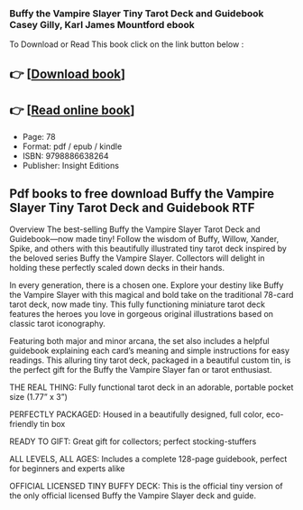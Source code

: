 ### Buffy the Vampire Slayer Tiny Tarot Deck and Guidebook Casey Gilly, Karl James Mountford ebook

To Download or Read This book click on the link button below :

## 👉  [**[Download book](http://get-pdfs.com/download.php?group=book&from=github.com&id=721402&lnk=1081 "Download book")**]

## 👉  [**[Read online book](http://get-pdfs.com/download.php?group=book&from=github.com&id=721402&lnk=1081 "Read online book")**]


* Page: 78
* Format: pdf / epub / kindle
* ISBN: 9798886638264
* Publisher: Insight Editions



## Pdf books to free download Buffy the Vampire Slayer Tiny Tarot Deck and Guidebook RTF


Overview
The best-selling Buffy the Vampire Slayer Tarot Deck and Guidebook—now made tiny! Follow the wisdom of Buffy, Willow, Xander, Spike, and others with this beautifully illustrated tiny tarot deck inspired by the beloved series Buffy the Vampire Slayer. Collectors will delight in holding these perfectly scaled down decks in their hands.
 
 In every generation, there is a chosen one. Explore your destiny like Buffy the Vampire Slayer with this magical and bold take on the traditional 78-card tarot deck, now made tiny. This fully functioning miniature tarot deck features the heroes you love in gorgeous original illustrations based on classic tarot iconography.
 
 Featuring both major and minor arcana, the set also includes a helpful guidebook explaining each card’s meaning and simple instructions for easy readings. This alluring tiny tarot deck, packaged in a beautiful custom tin, is the perfect gift for the Buffy the Vampire Slayer fan or tarot enthusiast.
 
 THE REAL THING: Fully functional tarot deck in an adorable, portable pocket size (1.77” x 3”)
 
 PERFECTLY PACKAGED: Housed in a beautifully designed, full color, eco-friendly tin box
 
 READY TO GIFT: Great gift for collectors; perfect stocking-stuffers
 
 ALL LEVELS, ALL AGES: Includes a complete 128-page guidebook, perfect for beginners and experts alike
 
 OFFICIAL LICENSED TINY BUFFY DECK: This is the official tiny version of the only official licensed Buffy the Vampire Slayer deck and guide.



